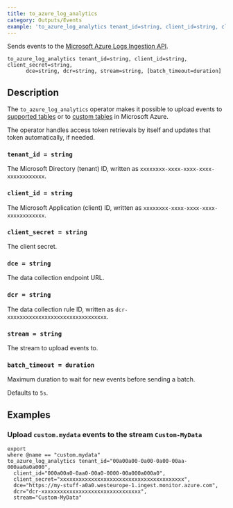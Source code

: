 ```yaml
---
title: to_azure_log_analytics
category: Outputs/Events
example: 'to_azure_log_analytics tenant_id=string, client_id=string, client_secret=string,'
---
```



Sends events to the [Microsoft Azure Logs Ingestion API][api].

[api]: https://learn.microsoft.com/en-us/azure/azure-monitor/logs/logs-ingestion-api-overview

```tql
to_azure_log_analytics tenant_id=string, client_id=string, client_secret=string,
      dce=string, dcr=string, stream=string, [batch_timeout=duration]
```

## Description

The `to_azure_log_analytics` operator makes it possible to upload events to
[supported tables][supported] or to [custom tables][custom] in Microsoft Azure.

[supported]: https://learn.microsoft.com/en-us/azure/azure-monitor/logs/logs-ingestion-api-overview#supported-tables
[custom]: https://learn.microsoft.com/en-us/azure/azure-monitor/logs/create-custom-table?tabs=azure-portal-1%2Cazure-portal-2%2Cazure-portal-3#create-a-custom-table

The operator handles access token retrievals by itself and updates that token
automatically, if needed.

### `tenant_id = string`

The Microsoft Directory (tenant) ID, written as
`xxxxxxxx-xxxx-xxxx-xxxx-xxxxxxxxxxxx`.

### `client_id = string`

The Microsoft Application (client) ID, written as
`xxxxxxxx-xxxx-xxxx-xxxx-xxxxxxxxxxxx`.

### `client_secret = string`

The client secret.

### `dce = string`

The data collection endpoint URL.

### `dcr = string`

The data collection rule ID, written as `dcr-xxxxxxxxxxxxxxxxxxxxxxxxxxxxxxxx`.

### `stream = string`

The stream to upload events to.

### `batch_timeout = duration`

Maximum duration to wait for new events before sending a batch.

Defaults to `5s`.

## Examples

### Upload `custom.mydata` events to the stream `Custom-MyData`

```tql
export
where @name == "custom.mydata"
to_azure_log_analytics tenant_id="00a00a00-0a00-0a00-00aa-000aa0a0a000",
  client_id="000a00a0-0aa0-00a0-0000-00a000a000a0",
  client_secret="xxxxxxxxxxxxxxxxxxxxxxxxxxxxxxxxxxxxxxxx",
  dce="https://my-stuff-a0a0.westeurope-1.ingest.monitor.azure.com",
  dcr="dcr-xxxxxxxxxxxxxxxxxxxxxxxxxxxxxxxx",
  stream="Custom-MyData"
```
